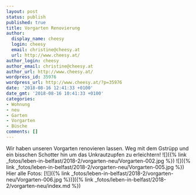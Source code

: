 ```yaml
---
layout: post
status: publish
published: true
title: Vorgarten Renovierung
author:
  display_name: cheesy
  login: cheesy
  email: christine@cheesy.at
  url: http://www.cheesy.at/
author_login: cheesy
author_email: christine@cheesy.at
author_url: http://www.cheesy.at/
wordpress_id: 35976
wordpress_url: http://www.cheesy.at/?p=35976
date: '2018-08-16 12:41:33 +0100'
date_gmt: '2018-08-16 10:41:33 +0100'
categories:
- Wohnung
- neu
- Garten
- Vorgarten
- Büsche
comments: []
---
```

Wir haben unseren Vorgarten renovieren lassen. Weg mit dem Gstrüpp und ein bisschen Schotter hin um das Unkrautzupfen zu erleichtern!
![]({% link _fotos/leben-in-belfast/2018-2/vorgarten-neu/Vorgarten-002.jpg %})
![]({% link _fotos/leben-in-belfast/2018-2/vorgarten-neu/Vorgarten-005.jpg %})
Hier alle Fotos:
[![]({% link _fotos/leben-in-belfast/2018-2/vorgarten-neu/Vorgarten-006.jpg %})]({% link _fotos/leben-in-belfast/2018-2/vorgarten-neu/index.md %})
